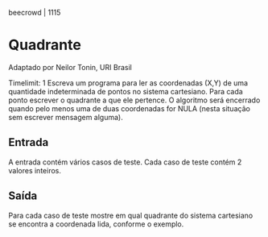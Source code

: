 beecrowd | 1115
# Quadrante
Adaptado por Neilor Tonin, URI  Brasil

Timelimit: 1
Escreva um programa para ler as coordenadas (X,Y) de uma quantidade indeterminada de pontos no sistema cartesiano. Para cada ponto escrever o quadrante a que ele pertence. O algoritmo será encerrado quando pelo menos uma de duas coordenadas for NULA (nesta situação sem escrever mensagem alguma).

## Entrada
A entrada contém vários casos de teste. Cada caso de teste contém 2 valores inteiros.

## Saída
Para cada caso de teste mostre em qual quadrante do sistema cartesiano se encontra a coordenada lida, conforme o exemplo.
